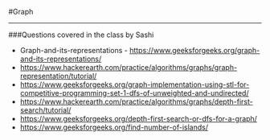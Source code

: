 #Graph

---

###Questions covered in the class by Sashi

- Graph-and-its-representations - https://www.geeksforgeeks.org/graph-and-its-representations/
- https://www.hackerearth.com/practice/algorithms/graphs/graph-representation/tutorial/
- https://www.geeksforgeeks.org/graph-implementation-using-stl-for-competitive-programming-set-1-dfs-of-unweighted-and-undirected/
- https://www.hackerearth.com/practice/algorithms/graphs/depth-first-search/tutorial/
- https://www.geeksforgeeks.org/depth-first-search-or-dfs-for-a-graph/
- https://www.geeksforgeeks.org/find-number-of-islands/